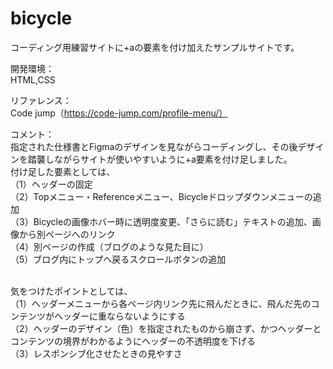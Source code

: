 # bicycle

コーディング用練習サイトに+aの要素を付け加えたサンプルサイトです。

開発環境：
 <br>HTML,CSS
 
リファレンス：
 <br>Code jump（https://code-jump.com/profile-menu/）
 
コメント：
 <br>指定された仕様書とFigmaのデザインを見ながらコーディングし、その後デザインを踏襲しながらサイトが使いやすいように+a要素を付け足しました。
 <br>付け足した要素としては、
 <br>（1）ヘッダーの固定
 <br>（2）Topメニュー・Referenceメニュー、Bicycleドロップダウンメニューの追加
 <br>（3）Bicycleの画像ホバー時に透明度変更、「さらに読む」テキストの追加、画像から別ページへのリンク
 <br>（4）別ページの作成（ブログのような見た目に）
 <br>（5）ブログ内にトップへ戻るスクロールボタンの追加
 
 <br>気をつけたポイントとしては、
 <br>（1）ヘッダーメニューから各ページ内リンク先に飛んだときに、飛んだ先のコンテンツがヘッダーに重ならないようにする
 <br>（2）ヘッダーのデザイン（色）を指定されたものから崩さず、かつヘッダーとコンテンツの境界がわかるようにヘッダーの不透明度を下げる
 <br>（3）レスポンシブ化させたときの見やすさ

